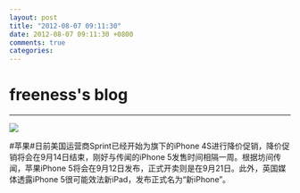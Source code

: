 ```yaml
---
layout: post
title: "2012-08-07 09:11:30"
date: 2012-08-07 09:11:30 +0800
comments: true
categories: 
---
```


# freeness's blog

----------

![](http://okqmqrbgo.bkt.clouddn.com/201208070911301.jpg)

>
\#苹果\#日前美国运营商Sprint已经开始为旗下的iPhone 4S进行降价促销，降价促销将会在9月14日结束，刚好与传闻的iPhone 5发售时间相隔一周。根据坊间传闻，苹果iPhone 5将会在9月12日发布，正式开卖则是在9月21日。此外，英国媒体透露iPhone 5很可能效法新iPad，发布正式名为“新iPhone”。